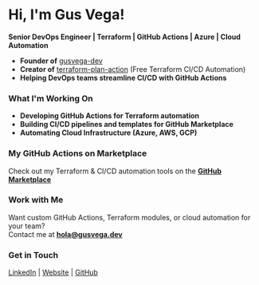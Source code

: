 <!--
**gusvega/gusvega** is a ✨ _special_ ✨ repository because its `README.md` (this file) appears on your GitHub profile.

Here are some ideas to get you started:

- 🔭 I’m currently working on ...
- 🌱 I’m currently learning ...
- 👯 I’m looking to collaborate on ...
- 🤔 I’m looking for help with ...
- 💬 Ask me about ...
- 📫 How to reach me: ...
- 😄 Pronouns: ...
- ⚡ Fun fact: ...
-->

# Hi, I'm Gus Vega!  
**Senior DevOps Engineer | Terraform | GitHub Actions | Azure | Cloud Automation**

-  **Founder of** [gusvega-dev](https://github.com/gusvega-dev)  
-  **Creator of** [terraform-plan-action](https://github.com/gusvega-dev/terraform-plan-action) (Free Terraform CI/CD Automation)  
-  **Helping DevOps teams streamline CI/CD with GitHub Actions**  

###  What I'm Working On
- **Developing GitHub Actions for Terraform automation**
- **Building CI/CD pipelines and templates for GitHub Marketplace**
- **Automating Cloud Infrastructure (Azure, AWS, GCP)**

###  My GitHub Actions on Marketplace  
Check out my Terraform & CI/CD automation tools on the **[GitHub Marketplace](https://github.com/marketplace?query=gusvega)**

###  Work with Me
Want custom GitHub Actions, Terraform modules, or cloud automation for your team?  
 Contact me at **hola@gusvega.dev**  

###  Get in Touch
[LinkedIn](https://www.linkedin.com/in/gusvega/) | [Website](https://gusvega.dev) | [GitHub](https://github.com/gusvega)


